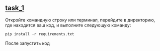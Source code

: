 ## [task_1](https://github.com/DevvIlya/GoodDutifulDrawings/tree/main/src/task_1)

Откройте командную строку или терминал, перейдите в директорию, где находится ваш код, и выполните следующую команду:

```
pip install -r requirements.txt
```

После запустить код